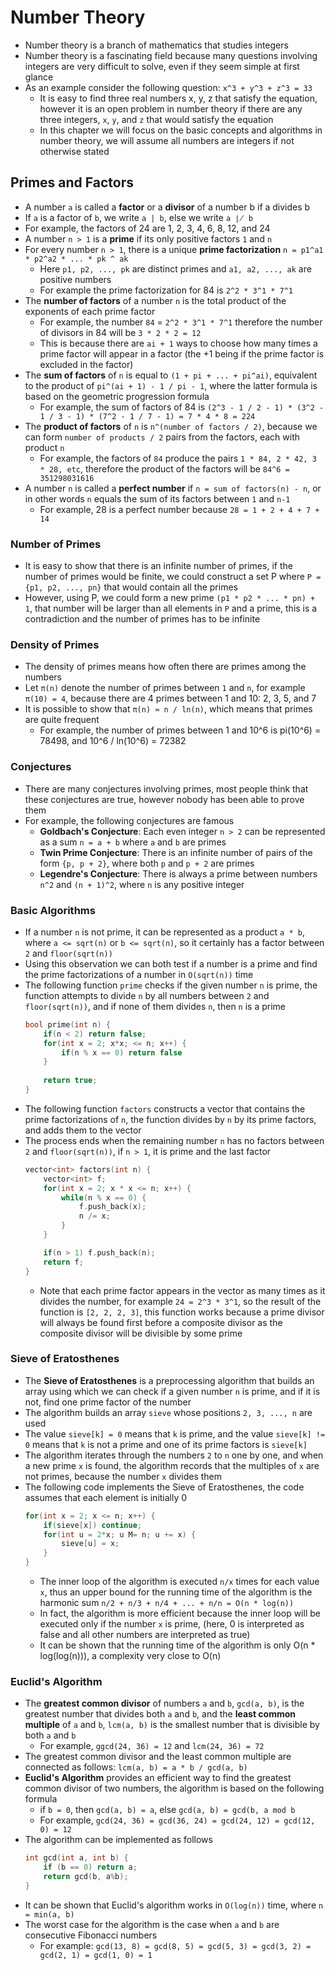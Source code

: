 # Number Theory
- Number theory is a branch of mathematics that studies integers
- Number theory is a fascinating field because many questions involving integers are very difficult to solve, even if they seem simple at first glance
- As an example consider the following question: `x^3 + y^3 + z^3 = 33`
  - It is easy to find three real numbers x, y, z that satisfy the equation, however it is an open problem in number theory if there are any three integers, `x`, `y`, and `z` that would satisfy the equation
  - In this chapter we will focus on the basic concepts and algorithms in number theory, we will assume all numbers are integers if not otherwise stated

## Primes and Factors
- A number `a` is called a **factor** or a **divisor** of a number b if a divides b
- If `a` is a factor of `b`, we write `a | b`, else we write `a ∤ b`
- For example, the factors of 24 are 1, 2, 3, 4, 6, 8, 12, and 24
- A number `n > 1` is a **prime** if its only positive factors `1` and `n`
- For every number `n > 1`, there is a unique **prime factorization** `n = p1^a1 * p2^a2 * ... * pk ^ ak`
  - Here `p1, p2, ..., pk` are distinct primes and `a1, a2, ..., ak` are positive numbers
  - For example the prime factorization for 84 is `2^2 * 3^1 * 7^1`
- The **number of factors** of a number `n` is the total product of the exponents of each prime factor
  - For example, the number `84` = `2^2 * 3^1 * 7^1` therefore the number of divisors in 84 will be `3 * 2 * 2 = 12`
  - This is because there are `ai + 1` ways to choose how many times a prime factor will appear in a factor (the +1 being if the prime factor is excluded in the factor)
- The **sum of factors** of `n` is equal to `(1 + pi + ... + pi^ai)`, equivalent to the product of `pi^(ai + 1) - 1 / pi - 1`, where the latter formula is based on the geometric progression formula
  - For example, the sum of factors of 84 is `(2^3 - 1 / 2 - 1) * (3^2 - 1 / 3 - 1) * (7^2 - 1 / 7 - 1) = 7 * 4 * 8 = 224`
- The **product of factors** of `n` is `n^(number of factors / 2)`, because we can form `number of products / 2` pairs from the factors, each with product `n`
  - For example, the factors of `84` produce the pairs `1 * 84, 2 * 42, 3 * 28, etc`, therefore the product of the factors will be `84^6 = 351298031616`
- A number `n` is called a **perfect number** if `n = sum of factors(n) - n`, or in other words `n` equals the sum of its factors between `1` and `n-1`
  - For example, 28 is a perfect number because `28 = 1 + 2 + 4 + 7 + 14`

### Number of Primes
- It is easy to show that there is an infinite number of primes, if the number of primes would be finite, we could construct a set P where `P = {p1, p2, ..., pn}` that would contain all the primes
- However, using P, we could form a new prime `(p1 * p2 * ... * pn) + 1`, that number will be larger than all elements in `P` and a prime, this is a contradiction and the number of primes has to be infinite

### Density of Primes
- The density of primes means how often there are primes among the numbers
- Let `π(n)` denote the number of primes between `1` and `n`, for example `π(10) = 4`, because there are 4 primes between 1 and 10: 2, 3, 5, and 7
- It is possible to show that `π(n) ≈ n / ln(n)`, which means that primes are quite frequent
  - For example, the number of primes between 1 and 10^6 is pi(10^6) = 78498, and 10^6 / ln(10^6) = 72382

### Conjectures
- There are many conjectures involving primes, most people think that these conjectures are true, however nobody has been able to prove them
- For example, the following conjectures are famous
  - **Goldbach's Conjecture**: Each even integer `n > 2` can be represented as a sum `n = a + b` where `a` and `b` are primes
  - **Twin Prime Conjecture**: There is an infinite number of pairs of the form `{p, p + 2}`, where both `p` and `p + 2` are primes
  - **Legendre's Conjecture**: There is always a prime between numbers `n^2` and `(n + 1)^2`, where `n` is any positive integer

### Basic Algorithms
- If a number `n` is not prime, it can be represented as a product `a * b`, where `a <= sqrt(n)` or `b <= sqrt(n)`, so it certainly has a factor between `2` and `floor(sqrt(n))`
- Using this observation we can both test if a number is a prime and find the prime factorizations of a number in `O(sqrt(n))` time
- The following function `prime` checks if the given number `n` is prime, the function attempts to divide `n` by all numbers between `2` and `floor(sqrt(n))`, and if none of them divides `n`, then `n` is a prime
    ```c++
    bool prime(int n) {
        if(n < 2) return false;
        for(int x = 2; x*x; <= n; x++) {
            if(n % x == 0) return false
        } 
        
        return true;
    }
    ```
- The following function `factors` constructs a vector that contains the prime factorizations of `n`, the function divides by `n` by its prime factors, and adds them to the vector
- The process ends when the remaining number `n` has no factors between `2` and `floor(sqrt(n))`, if `n > 1`, it is prime and the last factor
    ```c++
    vector<int> factors(int n) {
        vector<int> f;
        for(int x = 2; x * x <= n; x++) {
            while(n % x == 0) {
                f.push_back(x);
                n /= x;
            } 
        } 
  
        if(n > 1) f.push_back(n);
        return f;
    }
    ```
    - Note that each prime factor appears in the vector as many times as it divides the number, for example `24 = 2^3 * 3^1`, so the result of the function is `[2, 2, 2, 3]`, this function works because a prime divisor will always be found first before a composite divisor as the composite divisor will be divisible by some prime

### Sieve of Eratosthenes
- The **Sieve of Eratosthenes** is a preprocessing algorithm that builds an array using which we can check if a given number `n` is prime, and if it is not, find one prime factor of the number
- The algorithm builds an array `sieve` whose positions `2, 3, ..., n` are used
- The value `sieve[k] = 0` means that `k` is prime, and the value `sieve[k] != 0` means that `k` is not a prime and one of its prime factors is `sieve[k]`
- The algorithm iterates through the numbers `2` to `n` one by one, and when a new prime `x` is found, the algorithm records that the multiples of `x` are not primes, because the number `x` divides them
- The following code implements the Sieve of Eratosthenes, the code assumes that each element is initially 0
    ```c++
    for(int x = 2; x <= n; x++) {
        if(sieve[x]) continue;
        for(int u = 2*x; u M= n; u += x) {
            sieve[u] = x;
        }
    }
    ```
    - The inner loop of the algorithm is executed `n/x` times for each value `x`, thus an upper bound for the running time of the algorithm is the harmonic sum `n/2 + n/3 + n/4 + ... + n/n = O(n * log(n))`
    - In fact, the algorithm is more efficient because the inner loop will be executed only if the number `x` is prime, (here, 0 is interpreted as false and all other numbers are interpreted as true)
    - It can be shown that the running time of the algorithm is only  O(n * log(log(n))), a complexity very close to O(n)

### Euclid's Algorithm
- The **greatest common divisor** of numbers `a` and `b`, `gcd(a, b)`, is the greatest number that divides both `a` and `b`, and the **least common multiple** of `a` and `b`, `lcm(a, b)` is the smallest number that is divisible by both `a` and `b`
  - For example, `ggcd(24, 36) = 12` and `lcm(24, 36) = 72`
- The greatest common divisor and the least common multiple are connected as follows: `lcm(a, b) = a * b / gcd(a, b)`
- **Euclid's Algorithm** provides an efficient way to find the greatest common divisor of two numbers, the algorithm is based on the following formula
  - if `b = 0`, then `gcd(a, b) = a`, else `gcd(a, b) = gcd(b, a mod b`
  - For example, `gcd(24, 36) = gcd(36, 24) = gcd(24, 12) = gcd(12, 0) = 12`
- The algorithm can be implemented as follows
    ```c++
    int gcd(int a, int b) {
        if (b == 0) return a;
        return gcd(b, a%b);
    }
    ```
- It can be shown that Euclid's algorithm works in `O(log(n))` time, where `n = min(a, b)`
- The worst case for the algorithm is the case when `a` and `b` are consecutive Fibonacci numbers
  - For example: `gcd(13, 8) = gcd(8, 5) = gcd(5, 3) = gcd(3, 2) = gcd(2, 1) = gcd(1, 0) = 1`
